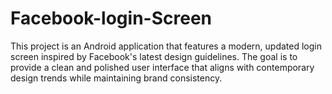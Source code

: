 # Facebook-login-Screen
 This project is an Android application that features a modern, updated login screen inspired by Facebook's latest design guidelines. The goal is to provide a clean and polished user interface that aligns with contemporary design trends while maintaining brand consistency.
